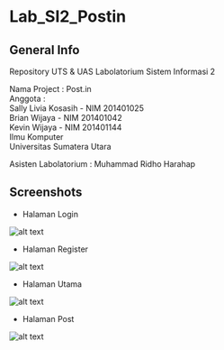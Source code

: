# Lab_SI2_Postin

## General Info
Repository UTS & UAS Labolatorium Sistem Informasi 2  

Nama Project : Post.in  
Anggota :  
Sally Livia Kosasih - NIM 201401025  
Brian Wijaya - NIM 201401042  
Kevin Wijaya - NIM 201401144  
Ilmu Komputer  
Universitas Sumatera Utara  

Asisten Labolatorium : Muhammad Ridho Harahap  

## Screenshots
* Halaman Login

![alt text]()

* Halaman Register

![alt text]()

* Halaman Utama

![alt text]()

* Halaman Post

![alt text]()
